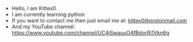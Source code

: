 - Hello, I am Kittex0.
- I am currently learning python
- If you want to contact me then just email me at: kittex0@protonmail.com
- And my YouTube channel: https://www.youtube.com/channel/UC4jSwauuO4fBdorRi1Vkn6g

<!---
Kittex0/Kittex0 is a ✨ special ✨ repository because its `README.md` (this file) appears on your GitHub profile.
You can click the Preview link to take a look at your changes.
--->
